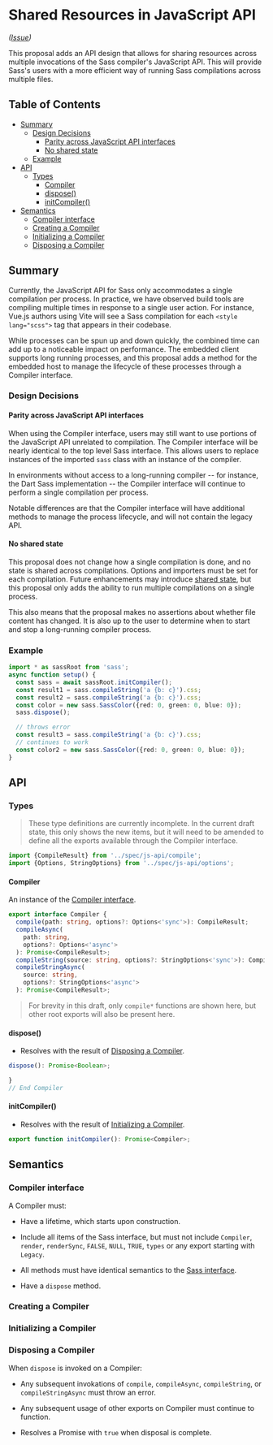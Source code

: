 # Shared Resources in JavaScript API

*([Issue](https://github.com/sass/sass/issues/3296))*

This proposal adds an API design that allows for sharing resources across
multiple invocations of the Sass compiler's JavaScript API. This will provide
Sass's users with a more efficient way of running Sass compilations across
multiple files.

## Table of Contents

* [Summary](#summary)
  * [Design Decisions](#design-decisions)
    * [Parity across JavaScript API interfaces](#parity-across-javascript-api-interfaces)
    * [No shared state](#no-shared-state)
  * [Example](#example)
* [API](#api)
  * [Types](#types)
    * [Compiler](#compiler)
    * [dispose()](#dispose)
    * [initCompiler()](#initcompiler)
* [Semantics](#semantics)
  * [Compiler interface](#compiler-interface)
  * [Creating a Compiler](#creating-a-compiler)
  * [Initializing a Compiler](#initializing-a-compiler)
  * [Disposing a Compiler](#disposing-a-compiler)

## Summary

Currently, the JavaScript API for Sass only accommodates a single compilation
per process. In practice, we have observed build tools are compiling multiple
times in response to a single user action. For instance, Vue.js authors using
Vite will see a Sass compilation for each `<style lang="scss">` tag that appears
in their codebase.

While processes can be spun up and down quickly, the combined time can add up to
a noticeable impact on performance. The embedded client supports long running
processes, and this proposal adds a method for the embedded host to manage the
lifecycle of these processes through a Compiler interface.

### Design Decisions

#### Parity across JavaScript API interfaces

When using the Compiler interface, users may still want to use portions of the
JavaScript API unrelated to compilation. The Compiler interface will be nearly
identical to the top level Sass interface. This allows users to replace
instances of the imported `sass` class with an instance of the compiler.

In environments without access to a long-running compiler -- for instance, the
Dart Sass implementation -- the Compiler interface will continue to perform a
single compilation per process.

Notable differences are that the Compiler interface will have additional methods
to manage the process lifecycle, and will not contain the legacy API.

#### No shared state

This proposal does not change how a single compilation is done, and no state is
shared across compilations. Options and importers must be set for each
compilation. Future enhancements may introduce [shared state], but this proposal
only adds the ability to run multiple compilations on a single process.

[shared state]: https://github.com/sass/sass/issues/3296

This also means that the proposal makes no assertions about whether file content
has changed. It is also up to the user to determine when to start and stop a
long-running compiler process.

### Example

```ts
import * as sassRoot from 'sass';
async function setup() {
  const sass = await sassRoot.initCompiler();
  const result1 = sass.compileString('a {b: c}').css;
  const result2 = sass.compileString('a {b: c}').css;
  const color = new sass.SassColor({red: 0, green: 0, blue: 0});
  sass.dispose();

  // throws error
  const result3 = sass.compileString('a {b: c}').css;
  // continues to work
  const color2 = new sass.SassColor({red: 0, green: 0, blue: 0});
}
```

## API

### Types

> These type definitions are currently incomplete. In the current draft state,
> this only shows the new items, but it will need to be amended to define all
> the exports available through the Compiler interface.

```ts
import {CompileResult} from '../spec/js-api/compile';
import {Options, StringOptions} from '../spec/js-api/options';
```

#### Compiler

An instance of the [Compiler interface].

[Compiler interface]: #compiler-interface

```ts
export interface Compiler {
  compile(path: string, options?: Options<'sync'>): CompileResult;
  compileAsync(
    path: string,
    options?: Options<'async'>
  ): Promise<CompileResult>;
  compileString(source: string, options?: StringOptions<'sync'>): CompileResult;
  compileStringAsync(
    source: string,
    options?: StringOptions<'async'>
  ): Promise<CompileResult>;
```

> For brevity in this draft, only `compile*` functions are shown here, but other
> root exports will also be present here.

#### dispose()

* Resolves with the result of [Disposing a Compiler].

[Disposing a Compiler]: #disposing-a-compiler

```ts
dispose(): Promise<Boolean>;
```

```ts
}
// End Compiler
```

#### initCompiler()

* Resolves with the result of [Initializing a Compiler].

[Initializing a Compiler]: #initializing-a-compiler

```ts
export function initCompiler(): Promise<Compiler>;
```

## Semantics

### Compiler interface

A Compiler must:

* Have a lifetime, which starts upon construction.

* Include all items of the Sass interface, but must not include `Compiler`,
  `render`, `renderSync`, `FALSE`, `NULL`, `TRUE`, `types` or any export
  starting with `Legacy`.

* All methods must have identical semantics to the [Sass interface].

* Have a `dispose` method.

[Sass interface]: ../spec/js-api/index.d.ts.md

### Creating a Compiler

### Initializing a Compiler

### Disposing a Compiler

When `dispose` is invoked on a Compiler:

* Any subsequent invokations of `compile`, `compileAsync`, `compileString`, or
  `compileStringAsync` must throw an error.

* Any subsequent usage of other exports on Compiler must continue to function.

* Resolves a Promise with `true` when disposal is complete.
